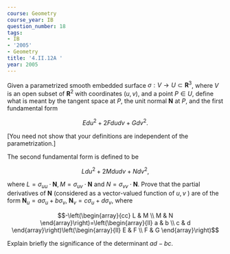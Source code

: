 ```yaml
---
course: Geometry
course_year: IB
question_number: 18
tags:
- IB
- '2005'
- Geometry
title: '4.II.12A '
year: 2005
---
```



Given a parametrized smooth embedded surface $\sigma: V \rightarrow U \subset \mathbf{R}^{3}$, where $V$ is an open subset of $\mathbf{R}^{2}$ with coordinates $(u, v)$, and a point $P \in U$, define what is meant by the tangent space at $P$, the unit normal $\mathbf{N}$ at $P$, and the first fundamental form

$$E d u^{2}+2 F d u d v+G d v^{2} .$$

[You need not show that your definitions are independent of the parametrization.]

The second fundamental form is defined to be

$$L d u^{2}+2 M d u d v+N d v^{2},$$

where $L=\sigma_{u u} \cdot \mathbf{N}, M=\sigma_{u v} \cdot \mathbf{N}$ and $N=\sigma_{v v} \cdot \mathbf{N}$. Prove that the partial derivatives of $\mathbf{N}$ (considered as a vector-valued function of $u, v$ ) are of the form $\mathbf{N}_{u}=a \sigma_{u}+b \sigma_{v}$, $\mathbf{N}_{v}=c \sigma_{u}+d \sigma_{v}$, where

$$-\left(\begin{array}{cc}
L & M \\
M & N
\end{array}\right)=\left(\begin{array}{ll}
a & b \\
c & d
\end{array}\right)\left(\begin{array}{ll}
E & F \\
F & G
\end{array}\right)$$

Explain briefly the significance of the determinant $a d-b c$.